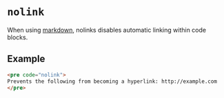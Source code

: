 # `nolink`

When using [markdown](format), nolinks disables automatic linking within code blocks.

## Example

```html "example": "Disable automatic linkining within code blocks."
<pre code="nolink">
Prevents the following from becoming a hyperlink: http://example.com
</pre>
```
